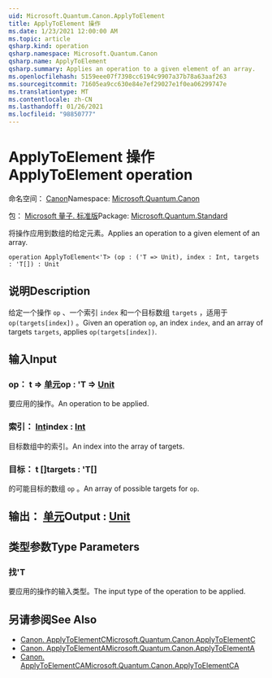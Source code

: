 ```yaml
---
uid: Microsoft.Quantum.Canon.ApplyToElement
title: ApplyToElement 操作
ms.date: 1/23/2021 12:00:00 AM
ms.topic: article
qsharp.kind: operation
qsharp.namespace: Microsoft.Quantum.Canon
qsharp.name: ApplyToElement
qsharp.summary: Applies an operation to a given element of an array.
ms.openlocfilehash: 5159eee07f7398cc6194c9907a37b78a63aaf263
ms.sourcegitcommit: 71605ea9cc630e84e7ef29027e1f0ea06299747e
ms.translationtype: MT
ms.contentlocale: zh-CN
ms.lasthandoff: 01/26/2021
ms.locfileid: "98850777"
---
```

# <a name="applytoelement-operation"></a><span data-ttu-id="352ad-102">ApplyToElement 操作</span><span class="sxs-lookup"><span data-stu-id="352ad-102">ApplyToElement operation</span></span>

<span data-ttu-id="352ad-103">命名空间： [Canon](xref:Microsoft.Quantum.Canon)</span><span class="sxs-lookup"><span data-stu-id="352ad-103">Namespace: [Microsoft.Quantum.Canon](xref:Microsoft.Quantum.Canon)</span></span>

<span data-ttu-id="352ad-104">包： [Microsoft 量子. 标准版](https://nuget.org/packages/Microsoft.Quantum.Standard)</span><span class="sxs-lookup"><span data-stu-id="352ad-104">Package: [Microsoft.Quantum.Standard](https://nuget.org/packages/Microsoft.Quantum.Standard)</span></span>


<span data-ttu-id="352ad-105">将操作应用到数组的给定元素。</span><span class="sxs-lookup"><span data-stu-id="352ad-105">Applies an operation to a given element of an array.</span></span>

```qsharp
operation ApplyToElement<'T> (op : ('T => Unit), index : Int, targets : 'T[]) : Unit
```


## <a name="description"></a><span data-ttu-id="352ad-106">说明</span><span class="sxs-lookup"><span data-stu-id="352ad-106">Description</span></span>

<span data-ttu-id="352ad-107">给定一个操作 `op` 、一个索引 `index` 和一个目标数组 `targets` ，适用于 `op(targets[index])` 。</span><span class="sxs-lookup"><span data-stu-id="352ad-107">Given an operation `op`, an index `index`, and an array of targets `targets`, applies `op(targets[index])`.</span></span>

## <a name="input"></a><span data-ttu-id="352ad-108">输入</span><span class="sxs-lookup"><span data-stu-id="352ad-108">Input</span></span>

### <a name="op--t--unit"></a><span data-ttu-id="352ad-109">op： t => [单元](xref:microsoft.quantum.lang-ref.unit)</span><span class="sxs-lookup"><span data-stu-id="352ad-109">op : 'T => [Unit](xref:microsoft.quantum.lang-ref.unit)</span></span> 

<span data-ttu-id="352ad-110">要应用的操作。</span><span class="sxs-lookup"><span data-stu-id="352ad-110">An operation to be applied.</span></span>


### <a name="index--int"></a><span data-ttu-id="352ad-111">索引： [Int](xref:microsoft.quantum.lang-ref.int)</span><span class="sxs-lookup"><span data-stu-id="352ad-111">index : [Int](xref:microsoft.quantum.lang-ref.int)</span></span>

<span data-ttu-id="352ad-112">目标数组中的索引。</span><span class="sxs-lookup"><span data-stu-id="352ad-112">An index into the array of targets.</span></span>


### <a name="targets--t"></a><span data-ttu-id="352ad-113">目标： t []</span><span class="sxs-lookup"><span data-stu-id="352ad-113">targets : 'T[]</span></span>

<span data-ttu-id="352ad-114">的可能目标的数组 `op` 。</span><span class="sxs-lookup"><span data-stu-id="352ad-114">An array of possible targets for `op`.</span></span>



## <a name="output--unit"></a><span data-ttu-id="352ad-115">输出： [单元](xref:microsoft.quantum.lang-ref.unit)</span><span class="sxs-lookup"><span data-stu-id="352ad-115">Output : [Unit](xref:microsoft.quantum.lang-ref.unit)</span></span>



## <a name="type-parameters"></a><span data-ttu-id="352ad-116">类型参数</span><span class="sxs-lookup"><span data-stu-id="352ad-116">Type Parameters</span></span>

### <a name="t"></a><span data-ttu-id="352ad-117">找</span><span class="sxs-lookup"><span data-stu-id="352ad-117">'T</span></span>

<span data-ttu-id="352ad-118">要应用的操作的输入类型。</span><span class="sxs-lookup"><span data-stu-id="352ad-118">The input type of the operation to be applied.</span></span>

## <a name="see-also"></a><span data-ttu-id="352ad-119">另请参阅</span><span class="sxs-lookup"><span data-stu-id="352ad-119">See Also</span></span>

- [<span data-ttu-id="352ad-120">Canon. ApplyToElementC</span><span class="sxs-lookup"><span data-stu-id="352ad-120">Microsoft.Quantum.Canon.ApplyToElementC</span></span>](xref:Microsoft.Quantum.Canon.ApplyToElementC)
- [<span data-ttu-id="352ad-121">Canon. ApplyToElementA</span><span class="sxs-lookup"><span data-stu-id="352ad-121">Microsoft.Quantum.Canon.ApplyToElementA</span></span>](xref:Microsoft.Quantum.Canon.ApplyToElementA)
- [<span data-ttu-id="352ad-122">Canon. ApplyToElementCA</span><span class="sxs-lookup"><span data-stu-id="352ad-122">Microsoft.Quantum.Canon.ApplyToElementCA</span></span>](xref:Microsoft.Quantum.Canon.ApplyToElementCA)